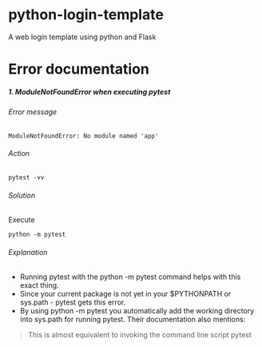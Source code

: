 # python-login-template
A web login template using python and Flask

# Error documentation
##### **1. ModuleNotFoundError when executing pytest**  
###### Error message  
```
ModuleNotFoundError: No module named 'app'  
```
###### Action  
```
pytest -vv  
```
###### Solution  
Execute
```
python -m pytest
```
###### Explanation  
* Running pytest with the python -m pytest command helps with this exact thing.  
* Since your current package is not yet in your $PYTHONPATH or sys.path - pytest gets this error.  
* By using python -m pytest you automatically add the working directory into sys.path for running pytest. Their documentation also mentions:  
> This is almost equivalent to invoking the command line script pytest  
